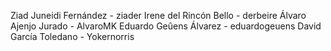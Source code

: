 Ziad Juneidi Fernández - ziader
Irene del Rincón Bello - derbeire
Álvaro Ajenjo Jurado - AlvaroMK
Eduardo Geûens Álvarez - eduardogeuens
David García Toledano - Yokernorris